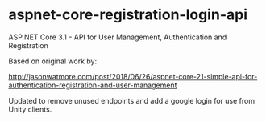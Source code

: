 # aspnet-core-registration-login-api

ASP.NET Core 3.1 - API for User Management, Authentication and Registration

Based on original work by:

http://jasonwatmore.com/post/2018/06/26/aspnet-core-21-simple-api-for-authentication-registration-and-user-management

Updated to remove unused endpoints and add a google login for use from Unity clients.
